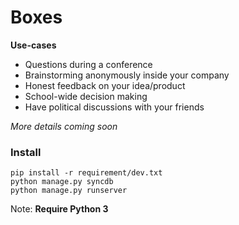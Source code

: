 Boxes
=======

**Use-cases**

- Questions during a conference
- Brainstorming anonymously inside your company
- Honest feedback on your idea/product
- School-wide decision making
- Have political discussions with your friends

*More details coming soon*

### Install

    pip install -r requirement/dev.txt
    python manage.py syncdb
    python manage.py runserver

Note: **Require Python 3**
